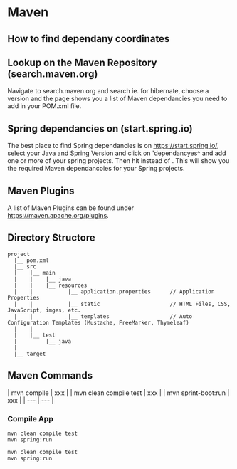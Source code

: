 # Maven

## How to find dependany coordinates
## Lookup on the Maven Repository (search.maven.org)
Navigate to search.maven.org and search ie. for hibernate, choose a version and the page shows you a list of Maven dependancies you need to add in your POM.xml file.
## Spring dependancies on (start.spring.io) 
The best place to find Spring dependancies is on https://start.spring.io/, select your Java and Spring Version and click on 'dependancyes^ and add one or more of your spring projects. Then hit <Explore> instead of <Generate>. This will show you the required Maven dependancoies for your Spring projects.

## Maven Plugins
A list of Maven Plugins can be found under https://maven.apache.org/plugins.

## Directory Structore
```
project
  |__ pom.xml
  |__ src
  |    |__ main
  |    |    |__ java 
  |    |    |__ resources 
  |    |           |__ application.properties      // Application Properties
  |    |           |__ static                      // HTML Files, CSS, JavaScript, imges, etc.
  |    |           |__ templates                   // Auto Configuration Templates (Mustache, FreeMarker, Thymeleaf)
  |    |    
  |    |__ test
  |         |__ java 
  |
  |__ target

```


## Maven Commands

| mvn compile | xxx |
| mvn clean compile test | xxx |
| mvn sprint-boot:run | xxx |
| --- | --- | 



### Compile App
```
mvn clean compile test
mvn spring:run 
```
```
mvn clean compile test
mvn spring:run 
```

